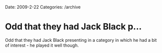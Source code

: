 Date: 2009-2-22
Categories: /archive

# Odd that they had Jack Black p...

Odd that they had Jack Black presenting in a category in which he had a bit of interest - he played it well though.

